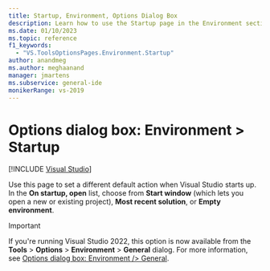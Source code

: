```yaml
---
title: Startup, Environment, Options Dialog Box
description: Learn how to use the Startup page in the Environment section to set a different default action when Visual Studio opens.
ms.date: 01/10/2023
ms.topic: reference
f1_keywords:
  - "VS.ToolsOptionsPages.Environment.Startup"
author: anandmeg
ms.author: meghaanand
manager: jmartens
ms.subservice: general-ide
monikerRange: vs-2019
---
```

# Options dialog box: Environment \> Startup

 [!INCLUDE [Visual Studio](~/includes/applies-to-version/vs-windows-only.md)]

Use this page to set a different default action when Visual Studio starts up. In the **On startup, open** list, choose from **Start window** (which lets you open a new or existing project), **Most recent solution**, or **Empty environment**.

> [!IMPORTANT]
> If you're running Visual Studio 2022, this option is now available from the **Tools** > **Options** > **Environment** > **General** dialog. For more information, see [Options dialog box: Environment /> General](general-environment-options-dialog-box.md?view=vs-2022&preserve-view=true).
